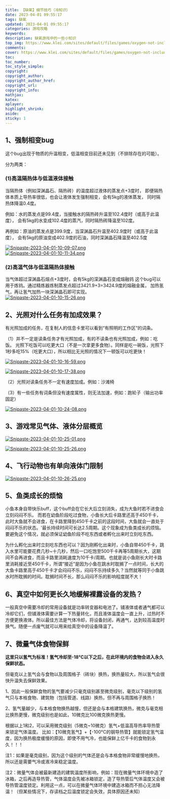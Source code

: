 ```yaml
---
title: 【缺氧】细节技巧（冷知识）
date: 2023-04-01 09:55:17
tags: 缺氧
updated: 2023-04-01 09:55:17
categories: 游戏攻略
keywords: 
description: 缺氧游戏中的一些小知识
top_img: https://www.klei.com/sites/default/files/games/oxygen-not-included/assets/oxygen-not-includedpromo.png
comments:
cover: https://www.klei.com/sites/default/files/games/oxygen-not-included/assets/oxygen-not-includedpromo.png
toc:
toc_number:
toc_style_simple:
copyright:
copyright_author:
copyright_author_href:
copyright_url:
copyright_info:
mathjax:
katex:
aplayer:
highlight_shrink:
aside:
sticky: 1
---
```


## 1、强制相变bug
这个bug出现于物质的升温相变，低温相变目前还未见到（不排除存在的可能）。

分为两类：
### (1)高温隔热体与低温液体接触
当隔热体（例如深渊晶石、隔热砖）的温度超过液体的蒸发点+3度时， 
即便隔热体本质上导热率很低，也会让液体发生强制相变，会有5kg的液体蒸发，
同时隔热体降温0.4度。

例如：水的蒸发点是99.4度，当接触水的隔热砖升温至102.4度时（或高于此温度），
会有5kg的水变成102.4度的蒸汽，同时隔热砖降温至102度。

再例如：原油的蒸发点是399.9度，当深渊晶石升温至402.9度时（或高于此温度），
会有5kg的原油变成402.9度的石油，同时深渊晶石降温至402.5度

[![Snipaste-2023-04-01-10-09-07.png](https://i.postimg.cc/9fGDtYL6/Snipaste-2023-04-01-10-09-07.png)](https://postimg.cc/SXxQmCFd)
[![Snipaste-2023-04-01-10-11-34.png](https://i.postimg.cc/wBcBsTvH/Snipaste-2023-04-01-10-11-34.png)](https://postimg.cc/R3hmkmKb)

### (2)高温气体与低温隔热体接触
当气体超过深渊晶石熔点+3度时，会有5kg的深渊晶石变成熔融钨
这个bug可以用于炼钨。通过精炼器炼制蒸发点超过3421.9+3=3424.9度的熔融金属，
加热氢气，再让氢气加热一块深渊晶石即可实现。
[![Snipaste-2023-04-01-10-15-26.png](https://i.postimg.cc/D02JP443/Snipaste-2023-04-01-10-15-26.png)](https://postimg.cc/5YR2x0ms)

## 2、光照对什么任务有加成效果？
有光照加成的任务，在复制人的信息卡里可以看到“有照明的工作区”的词条。

（1）并不一定是读条任务才有光照加成，有的不读条也有光照加成，例如：吃饭。
光照下吃饭可以吃更大口（不是一次拿更多食物）。同样是吃一碗饭，光照下1秒多吃15%（吃更大口），所以相比无光照的情况下一顿饭可以吃更快！

[![Snipaste-2023-04-01-10-16-59.png](https://i.postimg.cc/CxmgRBSf/Snipaste-2023-04-01-10-16-59.png)](https://postimg.cc/jDw99jWs)

[![Snipaste-2023-04-01-10-17-38.png](https://i.postimg.cc/59LWwkfJ/Snipaste-2023-04-01-10-17-38.png)](https://postimg.cc/xqfZQ5kp)

（2）光照对读条任务不一定有速度加成。例如：沙滩椅

（3）有一些任务有词条但没有速度属性，则无法加速，例如：跑轮子（输出功率固定）

[![Snipaste-2023-04-01-10-24-08.png](https://i.postimg.cc/7PsWy715/Snipaste-2023-04-01-10-24-08.png)](https://postimg.cc/DmGgrSMh)

## 3、游戏常见气体、液体分层概览

[![Snipaste-2023-04-01-10-25-01.png](https://i.postimg.cc/N0DxkqpK/Snipaste-2023-04-01-10-25-01.png)](https://postimg.cc/p998P7Nv)

[![Snipaste-2023-04-01-10-25-26.png](https://i.postimg.cc/ZqbQSLQy/Snipaste-2023-04-01-10-25-26.png)](https://postimg.cc/XrPLK94V)

## 4、飞行动物也有单向液体门限制

[![Snipaste-2023-04-01-10-26-25.png](https://i.postimg.cc/GmcK8mxW/Snipaste-2023-04-01-10-26-25.png)](https://postimg.cc/nCPBNZ52)

## 5、鱼类成长的烦恼
小鱼本身自带快乐buff，这个buff会在它长大后立刻消失，成为大鱼时若不进食会立刻闷闷不乐。
而若在幼鱼阶段吃过食物，小鱼长大后卡路里还高于450千卡，此时大鱼就不会进食，在卡路里降到450千卡之前的这段时间，大鱼就会一直处于闷闷不乐的状态。'最长持续时间可长达2.5周期。这个现象成为鱼类成长的烦恼。
要避免这个情况，就必须保证幼鱼阶段不吃东西或者孵化出来时立刻吃东西。

为什么孵化出来时立刻吃东西也可以？因为刚孵化出来时，小鱼自带450千卡，跳入水里可能要花费几秒~十几秒，然后一口吃饱至500千卡再等5周期长大，这期间不会再进食，而且卡路里消耗速度为10千卡/周期。也就是说小鱼刚长大时卡路里消耗接近至450千卡，所谓“接近”是因为小鱼在跳水时耽搁了一点时间，长大的大鱼卡路里高于450千卡才会闷闷不乐，闷闷不乐持续多久？当然就等同于小鱼跳水时所耽搁的时间。耽搁时间不长，那么闷闷不乐的影响程度就不大！

## 6、真空中如何更长久地缓解裸露设备的发热？
一般真空中需要冷却的常用设备就是功率转变器和电池了。铺液体或者通气都可以冷却它们，但铺液体需要计算一下热量转化，而且液体温度会一直上升，过热时不方便更换液体。所以最佳方法是气体冷却，将设备封闭，再通气，达到较高温度时换气。随便一点废气就可以用来给真空中的设备降温了。

## 7、微量气体食物保鲜
**这里只以氢气为标准！氢气冷却至-18°C以下之后，在此环境内的食物会进入永久保鲜状态。**

但毫克以上氢气会与食物以及周围格子（砖块）换热，换热量较大，所以氢气会很快升温失去保鲜效果。

1、因此一般保鲜食物的氢气要减少只毫克级别甚至微克级别，毫克以下级别的氢气只与本格食物、建筑物（包括管道、线路）换热，但不再与周围格子换热！

2、氢气量越少，与本格食物换热越慢，但还是会与本格建筑换热，微克与毫克相比换热更慢，微克级别也是如此，10微克比100微克换热更慢。

根据以上1和2，可以采用微克级别（5微克~10微克）氢气+低温高导热率导热管 来锁定气体温度。
比如：【10微克氢气】+【-100°C的钢导热管】就能锁定氢气温度，因为换热极度缓慢的原因，即使不用气冷，也能保鲜上亿千卡的食物到永久！！！

注1：如果是毫克级别，因为这个级别的气体还是会与本格食物非常缓慢地换热，所以还是需要气冷或液冷来稳定温度。

注2：微量气体会被最新建造的建筑温度所影响，例如：现在微量气体环境中造了冰箱，之后再造导热管，气体温度会先被冰箱锁定，造了导热管后气体温度又会被导热管温度锁定。利用这一点，可以在微量气体环境中建造冰箱而不担心无法降温！（但某些情况下，存读档之后温度锁定会失效，具体原因还未知）